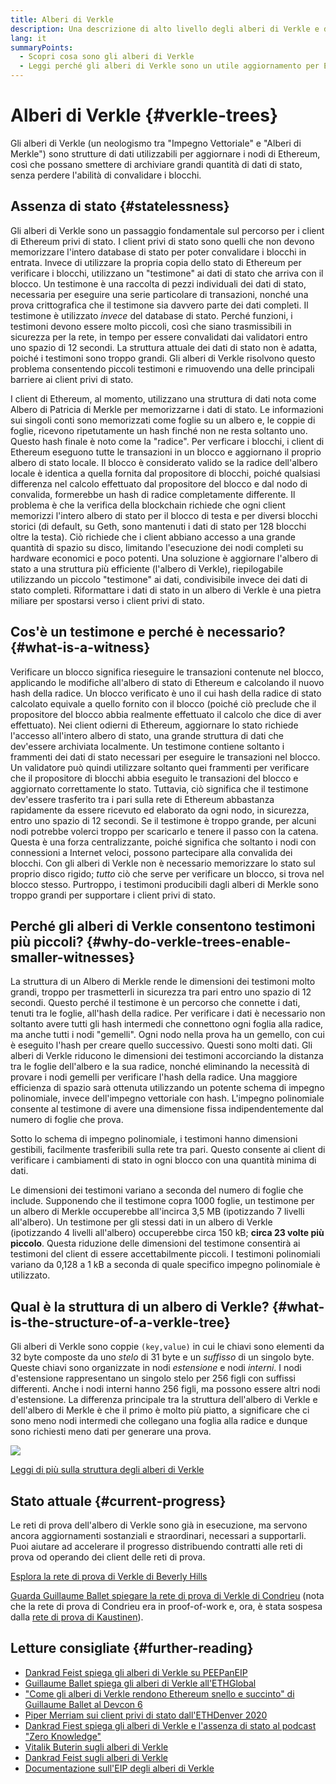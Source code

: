 ```yaml
---
title: Alberi di Verkle
description: Una descrizione di alto livello degli alberi di Verkle e di come saranno utilizzati per aggiornare Ethereum
lang: it
summaryPoints:
  - Scopri cosa sono gli alberi di Verkle
  - Leggi perché gli alberi di Verkle sono un utile aggiornamento per Ethereum
---
```


# Alberi di Verkle \{#verkle-trees}

Gli alberi di Verkle (un neologismo tra "Impegno Vettoriale" e "Alberi di Merkle") sono strutture di dati utilizzabili per aggiornare i nodi di Ethereum, così che possano smettere di archiviare grandi quantità di dati di stato, senza perdere l'abilità di convalidare i blocchi.

## Assenza di stato \{#statelessness}

Gli alberi di Verkle sono un passaggio fondamentale sul percorso per i client di Ethereum privi di stato. I client privi di stato sono quelli che non devono memorizzare l'intero database di stato per poter convalidare i blocchi in entrata. Invece di utilizzare la propria copia dello stato di Ethereum per verificare i blocchi, utilizzano un "testimone" ai dati di stato che arriva con il blocco. Un testimone è una raccolta di pezzi individuali dei dati di stato, necessaria per eseguire una serie particolare di transazioni, nonché una prova crittografica che il testimone sia davvero parte dei dati completi. Il testimone è utilizzato _invece_ del database di stato. Perché funzioni, i testimoni devono essere molto piccoli, così che siano trasmissibili in sicurezza per la rete, in tempo per essere convalidati dai validatori entro uno spazio di 12 secondi. La struttura attuale dei dati di stato non è adatta, poiché i testimoni sono troppo grandi. Gli alberi di Verkle risolvono questo problema consentendo piccoli testimoni e rimuovendo una delle principali barriere ai client privi di stato.

<ExpandableCard title="Perché vogliamo dei client privi di stato?" eventCategory="/roadmap/verkle-trees" eventName="clicked why do we want stateless clients?">

I client di Ethereum, al momento, utilizzano una struttura di dati nota come Albero di Patricia di Merkle per memorizzarne i dati di stato. Le informazioni sui singoli conti sono memorizzati come foglie su un albero e, le coppie di foglie, ricevono ripetutamente un hash finché non ne resta soltanto uno. Questo hash finale è noto come la "radice". Per verficare i blocchi, i client di Ethereum eseguono tutte le transazioni in un blocco e aggiornano il proprio albero di stato locale. Il blocco è considerato valido se la radice dell'albero locale è identica a quella fornita dal propositore di blocchi, poiché qualsiasi differenza nel calcolo effettuato dal propositore del blocco e dal nodo di convalida, formerebbe un hash di radice completamente differente. Il problema è che la verifica della blockchain richiede che ogni client memorizzi l'intero albero di stato per il blocco di testa e per diversi blocchi storici (di default, su Geth, sono mantenuti i dati di stato per 128 blocchi oltre la testa). Ciò richiede che i client abbiano accesso a una grande quantità di spazio su disco, limitando l'esecuzione dei nodi completi su hardware economici e poco potenti. Una soluzione è aggiornare l'albero di stato a una struttura più efficiente (l'albero di Verkle), riepilogabile utilizzando un piccolo "testimone" ai dati, condivisibile invece dei dati di stato completi. Riformattare i dati di stato in un albero di Verkle è una pietra miliare per spostarsi verso i client privi di stato.

</ExpandableCard>

## Cos'è un testimone e perché è necessario? \{#what-is-a-witness}

Verificare un blocco significa rieseguire le transazioni contenute nel blocco, applicando le modifiche all'albero di stato di Ethereum e calcolando il nuovo hash della radice. Un blocco verificato è uno il cui hash della radice di stato calcolato equivale a quello fornito con il blocco (poiché ciò preclude che il propositore del blocco abbia realmente effettuato il calcolo che dice di aver effettuato). Nei client odierni di Ethereum, aggiornare lo stato richiede l'accesso all'intero albero di stato, una grande struttura di dati che dev'essere archiviata localmente. Un testimone contiene soltanto i frammenti dei dati di stato necessari per eseguire le transazioni nel blocco. Un validatore può quindi utilizzare soltanto quei frammenti per verificare che il propositore di blocchi abbia eseguito le transazioni del blocco e aggiornato correttamente lo stato. Tuttavia, ciò significa che il testimone dev'essere trasferito tra i pari sulla rete di Ethereum abbastanza rapidamente da essere ricevuto ed elaborato da ogni nodo, in sicurezza, entro uno spazio di 12 secondi. Se il testimone è troppo grande, per alcuni nodi potrebbe volerci troppo per scaricarlo e tenere il passo con la catena. Questa è una forza centralizzante, poiché significa che soltanto i nodi con connessioni a Internet veloci, possono partecipare alla convalida dei blocchi. Con gli alberi di Verkle non è necessario memorizzare lo stato sul proprio disco rigido; _tutto_ ciò che serve per verificare un blocco, si trova nel blocco stesso. Purtroppo, i testimoni producibili dagli alberi di Merkle sono troppo grandi per supportare i client privi di stato.

## Perché gli alberi di Verkle consentono testimoni più piccoli? \{#why-do-verkle-trees-enable-smaller-witnesses}

La struttura di un Albero di Merkle rende le dimensioni dei testimoni molto grandi, troppo per trasmetterli in sicurezza tra pari entro uno spazio di 12 secondi. Questo perché il testimone è un percorso che connette i dati, tenuti tra le foglie, all'hash della radice. Per verificare i dati è necessario non soltanto avere tutti gli hash intermedi che connettono ogni foglia alla radice, ma anche tutti i nodi "gemelli". Ogni nodo nella prova ha un gemello, con cui è eseguito l'hash per creare quello successivo. Questi sono molti dati. Gli alberi di Verkle riducono le dimensioni dei testimoni accorciando la distanza tra le foglie dell'albero e la sua radice, nonché eliminando la necessità di provare i nodi gemelli per verificare l'hash della radice. Una maggiore efficienza di spazio sarà ottenuta utilizzando un potente schema di impegno polinomiale, invece dell'impegno vettoriale con hash. L'impegno polinomiale consente al testimone di avere una dimensione fissa indipendentemente dal numero di foglie che prova.

Sotto lo schema di impegno polinomiale, i testimoni hanno dimensioni gestibili, facilmente trasferibili sulla rete tra pari. Questo consente ai client di verificare i cambiamenti di stato in ogni blocco con una quantità minima di dati.

<ExpandableCard title="Esattamente di quanto gli alberi di Verkle possono ridurre le dimensioni del testimone?" eventCategory="/roadmap/verkle-trees" eventName="clicked exactly how much can Verkle trees reduce witness size?">

Le dimensioni dei testimoni variano a seconda del numero di foglie che include. Supponendo che il testimone copra 1000 foglie, un testimone per un albero di Merkle occuperebbe all'incirca 3,5 MB (ipotizzando 7 livelli all'albero). Un testimone per gli stessi dati in un albero di Verkle (ipotizzando 4 livelli all'albero) occuperebbe circa 150 kB; **circa 23 volte più piccolo**. Questa riduzione delle dimensioni del testimone consentirà ai testimoni del client di essere accettabilmente piccoli. I testimoni polinomiali variano da 0,128 a 1 kB a seconda di quale specifico impegno polinomiale è utilizzato.

</ExpandableCard>

## Qual è la struttura di un albero di Verkle? \{#what-is-the-structure-of-a-verkle-tree}

Gli alberi di Verkle sono coppie `(key,value)` in cui le chiavi sono elementi da 32 byte composte da uno _stelo_ di 31 byte e un _suffisso_ di un singolo byte. Queste chiavi sono organizzate in nodi _estensione_ e nodi _interni_. I nodi d'estensione rappresentano un singolo stelo per 256 figli con suffissi differenti. Anche i nodi interni hanno 256 figli, ma possono essere altri nodi d'estensione. La differenza principale tra la struttura dell'albero di Verkle e dell'albero di Merkle è che il primo è molto più piatto, a significare che ci sono meno nodi intermedi che collegano una foglia alla radice e dunque sono richiesti meno dati per generare una prova.

![](./verkle.png)

[Leggi di più sulla struttura degli alberi di Verkle](https://blog.ethereum.org/2021/12/02/verkle-tree-structure)

## Stato attuale \{#current-progress}

Le reti di prova dell'albero di Verkle sono già in esecuzione, ma servono ancora aggiornamenti sostanziali e straordinari, necessari a supportarli. Puoi aiutare ad accelerare il progresso distribuendo contratti alle reti di prova od operando dei client delle reti di prova.

[Esplora la rete di prova di Verkle di Beverly Hills](https://beverlyhills.ethpandaops.io)

[Guarda Guillaume Ballet spiegare la rete di prova di Verkle di Condrieu](https://www.youtube.com/watch?v=cPLHFBeC0Vg) (nota che la rete di prova di Condrieu era in proof-of-work e, ora, è stata sospesa dalla [rete di prova di Kaustinen](https://kaustinen.ethdevops.io)).

## Letture consigliate \{#further-reading}

- [Dankrad Feist spiega gli alberi di Verkle su PEEPanEIP](https://www.youtube.com/watch?v=RGJOQHzg3UQ)
- [Guillaume Ballet spiega gli alberi di Verkle all'ETHGlobal](https://www.youtube.com/watch?v=f7bEtX3Z57o)
- ["Come gli alberi di Verkle rendono Ethereum snello e succinto" di Guillaume Ballet al Devcon 6](https://www.youtube.com/watch?v=Q7rStTKwuYs)
- [Piper Merriam sui client privi di stato dall'ETHDenver 2020](https://www.youtube.com/watch?v=0yiZJNciIJ4)
- [Dankrad Fiest spiega gli alberi di Verkle e l'assenza di stato al podcast "Zero Knowledge"](https://zeroknowledge.fm/episode-202-stateless-ethereum-verkle-tries-with-dankrad-feist/)
- [Vitalik Buterin sugli alberi di Verkle](https://vitalik.eth.limo/general/2021/06/18/verkle.html)
- [Dankrad Feist sugli alberi di Verkle](https://dankradfeist.de/ethereum/2021/06/18/verkle-trie-for-eth1.html)
- [Documentazione sull'EIP degli alberi di Verkle](https://notes.ethereum.org/@vbuterin/verkle_tree_eip#Illustration)
